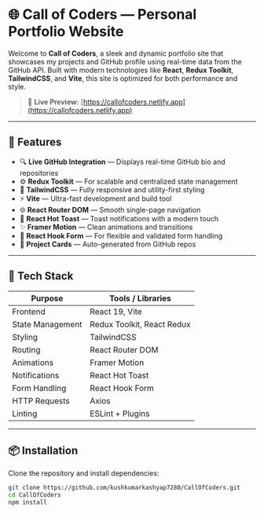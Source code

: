 # 🌐 Call of Coders — Personal Portfolio Website

Welcome to **Call of Coders**, a sleek and dynamic portfolio site that showcases my projects and GitHub profile using real-time data from the GitHub API. Built with modern technologies like **React**, **Redux Toolkit**, **TailwindCSS**, and **Vite**, this site is optimized for both performance and style.

> 🔗 **Live Preview:** [https://callofcoders.netlify.app](https://callofcoders.netlify.app)

---

## 🚀 Features

- 🔍 **Live GitHub Integration** — Displays real-time GitHub bio and repositories
- ⚙️ **Redux Toolkit** — For scalable and centralized state management
- 🎨 **TailwindCSS** — Fully responsive and utility-first styling
- ⚡ **Vite** — Ultra-fast development and build tool
- 🌐 **React Router DOM** — Smooth single-page navigation
- 🍞 **React Hot Toast** — Toast notifications with a modern touch
- ✨ **Framer Motion** — Clean animations and transitions
- 📝 **React Hook Form** — For flexible and validated form handling
- 💼 **Project Cards** — Auto-generated from GitHub repos

---

## 🧰 Tech Stack

| Purpose         | Tools / Libraries                      |
|----------------|------------------------------------------|
| Frontend        | React 19, Vite                          |
| State Management| Redux Toolkit, React Redux              |
| Styling         | TailwindCSS                            |
| Routing         | React Router DOM                        |
| Animations      | Framer Motion                          |
| Notifications   | React Hot Toast                        |
| Form Handling   | React Hook Form                        |
| HTTP Requests   | Axios                                  |
| Linting         | ESLint + Plugins                       |


---

## 📦 Installation

Clone the repository and install dependencies:

```bash
git clone https://github.com/kushkumarkashyap7280/CallOfCoders.git
cd CallOfCoders
npm install
